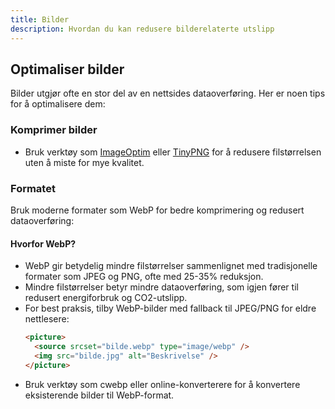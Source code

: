```yaml
---
title: Bilder
description: Hvordan du kan redusere bilderelaterte utslipp
---
```


## Optimaliser bilder

Bilder utgjør ofte en stor del av en nettsides dataoverføring. Her er noen tips for å optimalisere dem:

### Komprimer bilder

- Bruk verktøy som [ImageOptim](https://imageoptim.com/) eller [TinyPNG](https://tinypng.com/) for å redusere filstørrelsen uten å miste for mye kvalitet.

### Formatet

Bruk moderne formater som WebP for bedre komprimering og redusert dataoverføring:

#### Hvorfor WebP?

- WebP gir betydelig mindre filstørrelser sammenlignet med tradisjonelle formater som JPEG og PNG, ofte med 25-35% reduksjon.
- Mindre filstørrelser betyr mindre dataoverføring, som igjen fører til redusert energiforbruk og CO2-utslipp.
- For best praksis, tilby WebP-bilder med fallback til JPEG/PNG for eldre nettlesere:
  ```html
  <picture>
    <source srcset="bilde.webp" type="image/webp" />
    <img src="bilde.jpg" alt="Beskrivelse" />
  </picture>
  ```
- Bruk verktøy som cwebp eller online-konverterere for å konvertere eksisterende bilder til WebP-format.
